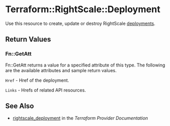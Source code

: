 # Terraform::RightScale::Deployment

Use this resource to create, update or destroy RightScale [deployments](http://reference.rightscale.com/api1.5/resources/ResourceDeployments.html).

## Return Values

### Fn::GetAtt

Fn::GetAtt returns a value for a specified attribute of this type. The following are the available attributes and sample return values.

`Href` - Href of the deployment.

`Links` - Hrefs of related API resources.

## See Also

* [rightscale_deployment](https://www.terraform.io/docs/providers/rightscale/r/deployment.html) in the _Terraform Provider Documentation_